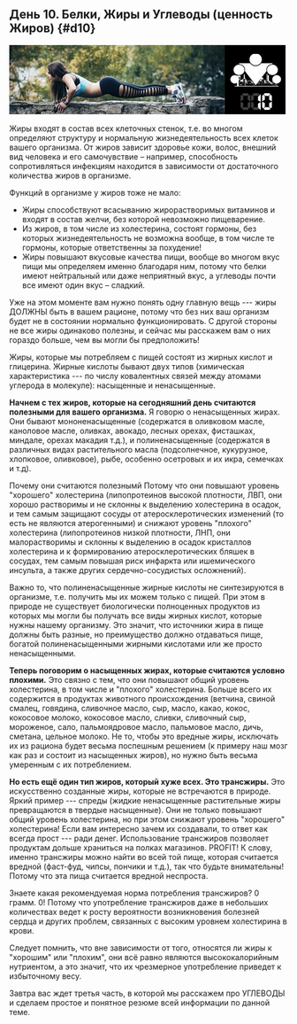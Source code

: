 ## День 10. Белки, Жиры и Углеводы (ценность Жиров) {#d10}

![](src/img/10.jpg)

Жиры входят в состав всех клеточных стенок, т.е. во многом определяют структуру и нормальную жизнедеятельность всех клеток вашего организма. От жиров зависит здоровье кожи, волос, внешний вид человека и его самочувствие – например, способность сопротивляться инфекциям находится в зависимости от достаточного количества жиров в организме. 

Функций в организме у жиров тоже не мало: 

- Жиры способствуют всасыванию жирорастворимых витаминов и входят в состав желчи, без которой невозможно пищеварение. 
- Из жиров, в том числе из холестерина, состоят гормоны, без которых жизнедеятельность не возможна вообще, в том числе те гормоны, которые ответственны за похудение! 
- Жиры повышают вкусовые качества пищи, вообще во многом вкус пищи мы определяем именно благодаря ним, потому что белки имеют нейтральный или даже неприятный вкус, а углеводы почти все имеют один вкус – сладкий. 

Уже на этом моменте вам нужно понять одну главную вещь --- жиры ДОЛЖНЫ быть в вашем рационе, потому что без них ваш организм будет не в состоянии нормально функционировать. С другой стороны не все жиры одинаково полезны, и сейчас мы расскажем вам о них гораздо больше, чем вы могли бы предположить! 

Жиры, которые мы потребляем с пищей состоят из жирных кислот и глицерина. Жирные кислоты бывают двух типов (химическая характеристика --- по числу ковалентных связей между атомами углерода в молекуле): насыщенные и ненасыщенные. 

**Начнем с тех жиров, которые на сегодняшний день считаются полезными для вашего организма.** Я говорю о ненасыщенных жирах. Они бывают мононенасыщенные (содержатся в оливковом масле, каноловое масле, оливках, авокадо, лесных орехах, фисташках, миндале, орехах макадия т.д.), и полиненасыщенные (содержатся в различных видах растительного масла (подсолнечное, кукурузное, хлопковое, оливковое), рыбе, особенно осетровых и их икра, семечках и т.д). 

Почему они считаются полезнымй Потому что они повышают уровень "хорошего" холестерина (липопротеинов высокой плотности, ЛВП, они хорошо растворимы и не склонны к выделению холестерина в осадок, и тем самым защищают сосуды от атеросклеротических изменений (то есть не являются атерогенными) и снижают уровень "плохого" холестерина (липопротеинов низкой плотности, ЛНП, они малорастворимы и склонны к выделению в осадок кристаллов холестерина и к формированию атеросклеротических бляшек в сосудах, тем самым повышая риск инфаркта или ишемического инсульта, а также других сердечно-сосудистых осложнений). 

Важно то, что полиненасыщенные жирные кислоты не синтезируются в организме, т.е. получить мы их можем только с пищей. При этом в природе не существует биологически полноценных продуктов из которых мы могли бы получать все виды жирных кислот, которые нужны нашему организму. Это значит, что источники жира в пище должны быть разные, но преимущество должно отдаваться пище, богатой полиненасыщенными жирными кислотами или же просто ненасыщенными. 

**Теперь поговорим о насыщенных жирах, которые считаются условно плохими.** Это связно с тем, что они повышают общий уровень холестерина, в том числе и "плохого" холестерина. Больше всего их содержится в продуктах животного происхождения (ветчина, свиной смалец, говядина, сливочное масло, сыр, масло, какао, кокос, кокосовое молоко, кокосовое масло, сливки, сливочный сыр, мороженое, сало, пальмоядровое масло, пальмовое масло, дичь, сметана, цельное молоко. Не то, чтобы это вредные жиры, исключать их из рациона будет весьма поспешным решением (к примеру наш мозг как раз и состоит из насыщенных жиров), но нужно быть весьма умеренным с их потреблением. 

**Но есть ещё один тип жиров, который хуже всех. Это трансжиры.** Это искусственно созданные жиры, которые не встречаются в природе. Яркий пример --- спреды (жидкие ненасыщенные растительные жиры превращаются в твердые насыщенные). Они не только повышают общий уровень холестерина, но при этом снижают уровень "хорошего" холестерина! Если вам интересно зачем их создавали, то ответ как всегда прост --- ради денег. Использование трансжиров позволяет продуктам дольше храниться на полках магазинов. PROFIT! К слову, именно трансжиры можно найти во всей той пище, которая считается вредной (фаст-фуд, чипсы, пончики и т.д.), так что будьте внимательны! Потому что эта пища считается вредной неспроста. 

Знаете какая рекомендуемая норма потребления трансжиров? 0 грамм. 0! Потому что употребление трансжиров даже в небольших количествах ведет к росту вероятности возникновения болезней сердца и других проблем, связанных с высоким уровнем холестирина в крови. 

Следует помнить, что вне зависимости от того, относятся ли жиры к "хорошим" или "плохим", они всё равно являются высококалорийным нутриентом, а это значит, что их чрезмерное употребление приведет к избыточному весу. 

Завтра вас ждет третья часть, в которой мы расскажем про УГЛЕВОДЫ и сделаем простое и понятное резюме всей информации по данной теме. 


